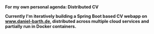 <b>For my own personal agenda: Distributed CV<b>

Currently I'm iteratively building a Spring Boot based CV webapp on www.daniel-barth.de,
distributed across multiple cloud services and partially run in Docker containers.
